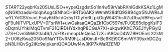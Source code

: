 $START$22yqbrKs20SUsLlSO+vypeQzgdst9o1ln4w59rVabRXhIGdkKSAz1LgMojNGKhzaduHbIqhAog48NhoCH9RTo6AK2nWmW28dfQ9S894gtr5NJWRsJlwYLYdGSVncnLFsdy6kRctdQr5yTOIyfn6tLpkGigWl431bsRZuDba/dBFej+wTgF9uNlTVPLxUPV+0FsriW1+uwGakaaQAQaZk1CbC597ni/PJOE65dlpgKsIF3oDqrnUYhklMqQTvmF21QIRDHYdxhqP8CGsA7Xl+ukqwKKhC7GEJYyPGyI2J7S+Cve3iMi620a46/L/oFfK+mnopUeQe54TzX+iA8QoD4WZ9HOEmLX2sM2+U06zKwa205Oo9NaYTGvRM9hLJsD0mJI+Bc6KEi9C6mrWY39sxhDCZqpN8LHQvSg2iKc9eIpksntQOAQUwf4w3KP7kWaRZ$END$